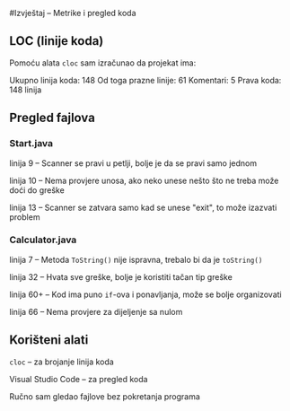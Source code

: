#Izvještaj – Metrike i pregled koda

## LOC (linije koda)

Pomoću alata `cloc` sam izračunao da projekat ima:

Ukupno linija koda: 148
Od toga prazne linije: 61
Komentari: 5
Prava koda: 148 linija

## Pregled fajlova

### Start.java

linija 9 – Scanner se pravi u petlji, bolje je da se pravi samo jednom

linija 10 – Nema provjere unosa, ako neko unese nešto što ne treba može doći do greške

linija 13 – Scanner se zatvara samo kad se unese "exit", to može izazvati problem


### Calculator.java

linija 7 – Metoda `ToString()` nije ispravna, trebalo bi da je `toString()`

linija 32 – Hvata sve greške, bolje je koristiti tačan tip greške

linija 60+ – Kod ima puno `if`-ova i ponavljanja, može se bolje organizovati

linija 66 – Nema provjere za dijeljenje sa nulom


## Korišteni alati
`cloc` – za brojanje linija koda

Visual Studio Code – za pregled koda

Ručno sam gledao fajlove bez pokretanja programa
